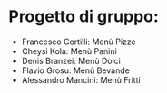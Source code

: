 # Progetto di gruppo:

- Francesco Cortilli: Menù Pizze
- Cheysi Kola: Menù Panini
- Denis Branzei: Menù Dolci
- Flavio Grosu: Menù Bevande
- Alessandro Mancini: Menù Fritti
